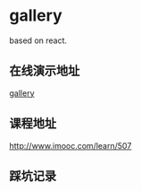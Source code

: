 # gallery
based on react.
## 在线演示地址
[gallery](https://iciqian.github.io/gallery/dist/)
## 课程地址
http://www.imooc.com/learn/507
## 踩坑记录

